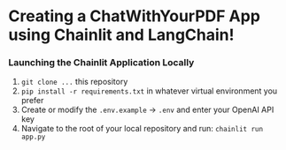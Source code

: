 # Creating a ChatWithYourPDF App using Chainlit and LangChain!

### Launching the Chainlit Application Locally

1. `git clone ...` this repository
2. `pip install -r requirements.txt` in whatever virtual environment you prefer
3. Create or modify the `.env.example` -> `.env` and enter your OpenAI API key
4. Navigate to the root of your local repository and run: `chainlit run app.py`
